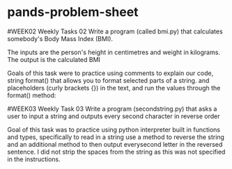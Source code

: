 # pands-problem-sheet

#WEEK02 Weekly Tasks 02
Write a program (called bmi.py) that calculates somebody's Body Mass Index (BMI).

The inputs are the person's height in centimetres and weight in kilograms.
The output is the calculated BMI 

Goals of this task were to practice using comments to explain our code, string format() that allows you to format selected parts of a string.
and placeholders (curly brackets {}) in the text, and run the values through the format() method:


  
 



#WEEK03 Weekly Task 03
Write a program (secondstring.py) that asks a user to input a string and outputs every second character in reverse order

Goal of this task was to practice using python interpreter built in functions and types, specifically to read in a string use a method to reverse the string and an additional method to then output everysecond letter in the reversed sentence. I did not strip the spaces from the string as this was not specified in the instructions.
